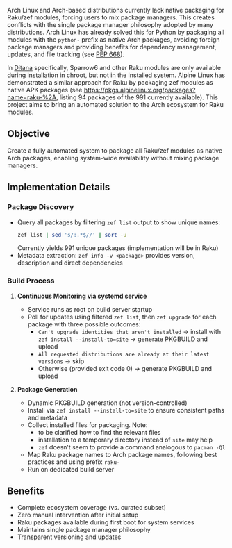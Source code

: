 Arch Linux and Arch-based distributions currently lack native packaging for Raku/zef modules, forcing users to mix package managers. This creates conflicts with the single package manager philosophy adopted by many distributions. Arch Linux has already solved this for Python by packaging all modules with the `python-` prefix as native Arch packages, avoiding foreign package managers and providing benefits for dependency management, updates, and file tracking (see [PEP 668](https://packaging.python.org/en/latest/specifications/externally-managed-environments/)).

In [Ditana](https://github.com/acrion/ditana) specifically, Sparrow6 and other Raku modules are only available during installation in chroot, but not in the installed system. Alpine Linux has demonstrated a similar approach for Raku by packaging zef modules as native APK packages (see https://pkgs.alpinelinux.org/packages?name=raku-%2A, listing 94 packages of the 991 currently available). This project aims to bring an automated solution to the Arch ecosystem for Raku modules.

## Objective

Create a fully automated system to package all Raku/zef modules as native Arch packages, enabling system-wide availability without mixing package managers.

## Implementation Details

### Package Discovery
- Query all packages by filtering `zef list` output to show unique names:
  ```bash
  zef list | sed 's/:.*$//' | sort -u
  ```
  Currently yields 991 unique packages (implementation will be in Raku)
- Metadata extraction: `zef info -v <package>` provides version, description and direct dependencies

### Build Process
1. **Continuous Monitoring via systemd service**
   - Service runs as root on build server startup
   - Poll for updates using filtered `zef list`, then `zef upgrade` for each package with three possible outcomes:
     - `Can't upgrade identities that aren't installed` → install with `zef install --install-to=site` → generate PKGBUILD and upload
     - `All requested distributions are already at their latest versions` → skip
     - Otherwise (provided exit code 0) → generate PKGBUILD and upload

2. **Package Generation**
   - Dynamic PKGBUILD generation (not version-controlled)
   - Install via `zef install --install-to=site` to ensure consistent paths and metadata
   - Collect installed files for packaging. Note:
     - to be clarified how to find the relevant files
     - installation to a temporary directory instead of `site` may help
     - `zef` doesn’t seem to provide a command analogous to `pacman -Ql`
   - Map Raku package names to Arch package names, following best practices and using prefix `raku-`
   - Run on dedicated build server

## Benefits
- Complete ecosystem coverage (vs. curated subset)
- Zero manual intervention after initial setup
- Raku packages available during first boot for system services
- Maintains single package manager philosophy
- Transparent versioning and updates
